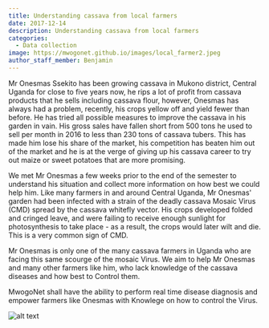 ```yaml
---
title: Understanding cassava from local farmers
date: 2017-12-14
description: Understanding cassava from local farmers
categories:
  - Data collection
image: https://mwogonet.github.io/images/local_farmer2.jpeg
author_staff_member: Benjamin
---
```

Mr Onesmas Ssekito has been growing cassava in Mukono district, Central Uganda for close to 
five years now, he rips a lot of profit from cassava products that he sells including cassava flour, however, Onesmas has always had a problem, recently, his crops yellow off and yield fewer than before. He has tried all possible measures to improve the cassava in his garden in vain. His gross sales have fallen short from 500 tons he used to sell per month in 2016 to less than 230 tons of cassava tubers.
This has made him lose his share of the market, his competition has beaten him out of the market and he is at the verge of giving up his cassava career to try out maize or sweet potatoes that are more promising.

We met Mr Onesmas a few weeks prior to the end of the semester to understand his situation and collect more information on how best we could help him. Like many farmers in and around Central Uganda, Mr Onesmas' garden had been infected with a strain of the deadly cassava Mosaic Virus (CMD) spread by the cassava whitefly vector. His crops developed folded and cringed leave, and were failing to receive enough sunlight for photosynthesis to take place - as a result, the crops would later wilt and die.
This is a very common sign of CMD.

Mr Onesmas is only one of the many cassava farmers in Uganda who are facing this same scourge of the mosaic Virus. We aim to help Mr Onesmas and many other farmers like him, who lack knowledge of the cassava diseases and how best to Control them. 

MwogoNet shall have the ability to perform real time disease diagnosis and empower farmers like Onesmas with Knowlege on how to control the Virus.

![alt text](https://mwogonet.github.io/images/local_farmer.jpeg "Logo Title Text 1")

